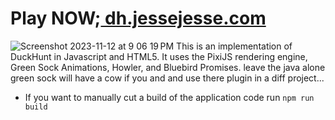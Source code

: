 # Play NOW;<a href="https://dh.jessejesse.com">&nbsp;dh.jessejesse.com</a>
![Screenshot 2023-11-12 at 9 06 19 PM](https://github.com/sudo-self/Duckhunt.js/assets/119916323/fa3b7a95-839d-4d12-8529-2d4006752446)
This is an implementation of DuckHunt in Javascript and HTML5. It uses the PixiJS rendering engine, Green Sock Animations, Howler, and Bluebird Promises.
leave the java alone green sock will have a cow if you and and use there plugin in a diff project...
 - If you want to manually cut a build of the application code run `npm run build`
 

